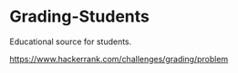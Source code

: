 # Grading-Students
Educational source for students.

https://www.hackerrank.com/challenges/grading/problem
